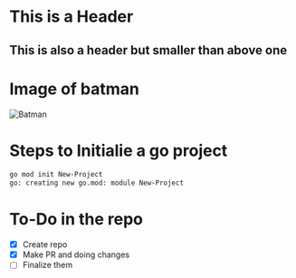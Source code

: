 # This is a Header
## This is also a header but smaller than above one
# Image of batman
![Batman](https://www.xtrafondos.com/wallpapers/resoluciones/23/batman-gotham_2560x1440_11697.jpg)

# Steps to Initialie a go project
```sh
go mod init New-Project                                                                        
go: creating new go.mod: module New-Project
```

# To-Do in the repo
- [x] Create repo
- [x] Make PR and doing changes
- [ ] Finalize them
